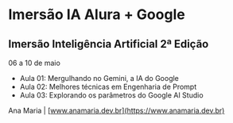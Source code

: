 # Imersão IA Alura + Google
## Imersão Inteligência Artificial 2ª Edição
06 a 10 de maio

- Aula 01: Mergulhando no Gemini, a IA do Google
- Aula 02: Melhores técnicas em Engenharia de Prompt
- Aula 03: Explorando os parâmetros do Google AI Studio

Ana Maria | [www.anamaria.dev.br](https://www.anamaria.dev.br)
